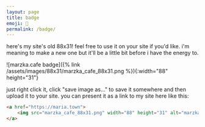 ```yaml
---
layout: page
title: badge
emoji: 🏅
permalink: /badge/
---
```

here's my site's old 88x31! feel free to use it on your site if you'd like. i'm meaning to make a new one but it'll be a little bit before i have the energy to.

![marzka.cafe badge]({% link /assets/images/88x31/marzka_cafe_88x31.png %}){:width="88" height="31"}

just right click it, click "save image as..." to save it somewhere and then upload it to your site. you can present it as a link to my site here like this:

```html
<a href="https://maria.town">
    <img src="marzka_cafe_88x31.png" width="88" height="31" alt="marzka.cafe badge">
</a>
```